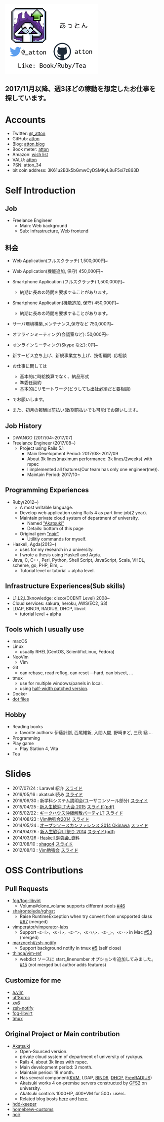 <title>atton.github.com</title>

<img src="business_card.png" alt="めいし" width="300px">

## 2017/11月以降、週3ほどの稼動を想定したお仕事を探しています。

# Accounts
* Twitter: [@_atton](https://twitter.com/_atton)
* GitHub:  [atton](https://github.com/atton)
* Blog: [atton.blog](https://attonblog.blogspot.jp/)
* Book meter: [atton](https://bookmeter.com/users/764422)
* Amazon: [wish list](https://www.amazon.co.jp/registry/wishlist/273DXGJEJLEVN/)
* VALU: [atton](https://valu.is/atton)
* PSN: atton_34
* bit coin address: 3K61u2B3k5bGmwCyDSMKyL8uF5xi7z863D

# Self Introduction

## Job
* Freelance Engineer
    * Main: Web background
    * Sub: Infrastructure, Web frontend

## 料金
* Web Application(フルスクラッチ) 1,500,000円~
* Web Application(機能追加, 保守) 450,000円~
* Smartphone Application (フルスクラッチ) 1,500,000円~
    * 納期に長めの時間を要求することがあります。
* Smartphone Application(機能追加, 保守) 450,000円~
    * 納期に長めの時間を要求することがあります。
* サーバ環境構築,メンテナンス,保守など 750,000円~
* オフラインミーティング(会議室など): 50,000円~
* オンラインミーティング(Skype など): 0円~
* 新サービス立ち上げ、新規事業立ち上げ、技術顧問: 応相談

* お仕事に関しては
    * 基本的に時給換算でなく、納品形式
    * 準委任契約
    * 基本的にリモートワーク(どうしても出社必須だと要相談)
* でお願いします。
* また、初月の報酬は前払い(数割前払いでも可能)でお願いします。


## Job History
* DWANGO (2017/04~2017/07)
* Freelance Engineer (2017/08~)
    * Project using Rails 5.1
        * Main Development Period: 2017/08~2017/09
        * About 3k lines(maximum performance: 3k lines/2weeks) with rspec
        * I implemented all features(Our team has only one engineer(me)).
        * Maintain Period: 2017/10~

## Programming Experiences
* Ruby(2012~)
    * A most writable language.
    * Develop web application using Rails 4 as part time job(2 year).
    * Maintain private cloud system of department of university.
        * Named ["Akatsuki"](https://github.com/atton/akatsuki)
        * Details: bottom of this page
    * Original gem ["noir"](https://github.com/atton/noir)
        * Utilitiy commands for myself.
* Haskell, Agda(2013~)
    * uses for my research in a university.
    * I wrote a thesis using Haskell and Agda.
* Java, C, C++, Perl, Python, Shell Script, JavaScript, Scala, VHDL, scheme, go, PHP, Elm, ...
    * Tutorial level or tutorial + alpha level.

## Infrastructure Experiences(Sub skills)
* L1,L2,L3knowledge: cisco(CCENT Level) 2008~
* Cloud services: sakura, heroku, AWS(EC2, S3)
* LDAP, BIND9, RADIUS, DHCP, libvirt
    * tutorial level + alpha

## Tools which I usually use
* macOS
* Linux
    * usually RHEL(CentOS, ScientificLinux, Fedora)
* NeoVim
    * Vim
* Git
    * can rebase, read reflog, can reset --hard, can bisect, ...
* tmux
    * use for multiple windows/panels in local.
    * using [half-width patched version](https://attonblog.blogspot.jp/2017/04/full-width-tmux.html).
* Docker
* [dot files](https://github.com/atton/dot_files)

## Hobby
* Reading books
    * favorite authors: 伊藤計劃, 西尾維新, 入間人間, 野崎まど, 三秋 縋 ...
* Programming
* Play game
    * Play Station 4, Vita
* Tea


# Slides
* 2017/07/24 : Laravel 紹介 [スライド](slides/laravel51/slide.html)
* 2016/05/16 : akatsuki読み [スライド](slides/akatsuki-reading/slide.html)
* 2016/09/30 : 新学科システム説明会(ユーザコンソール部分) [スライド](slides/syskan-new-system-presentation/slide.html)
* 2015/04/25 : [新入生歓迎LT大会 2015](https://a2abe3fb399b60bc8c18fbfcd3.doorkeeper.jp/events/23373) [スライド(pdf)](slides/ie-lt-2015/ie-lt-2015.pdf)
* 2015/02/22 : [ギークハウス沖縄解散パーティLT](https://atnd.org/events/61450) [スライド](slides/geeoki_last/geeoki.html)
* 2014/08/23 : [Vim勉強会2014](https://atnd.org/events/55445) [スライド](slides/ie-vim-2014/slide.html)
* 2014/05/24 : [オープンソースカンファレンス 2014 Okinawa](http://www.ospn.jp/osc2014-okinawa/) [スライド](slides/osc2014/slide.html)
* 2014/04/26 : [新入生歓迎LT祭り 2014](https://atnd.org/events/49555) [スライド(pdf)](slides/ie-lt-2014/ie-lt-2014.pdf)
* 2014/03/26 : [Haskell 勉強会](https://atnd.org/events/48884)_[資料](https://github.com/ie-developers/ie-haskell)
* 2013/08/10 : [xhago4](http://hago.doorkeeper.jp/events/4396) [スライド](slides/xhago4/xhago4.html)
* 2012/08/13 : [Vim勉強会](http://atnd.org/events/30822) [スライド](slides/iedev_vim/iedev_vim.html)



# OSS Contributions

## Pull Requests

* [fog/fog-libvirt](https://github.com/fog/fog-libvirt)
    * Volume#clone_volume supports different pools [#46](https://github.com/fog/fog-libvirt/pull/46)
* [shairontoledo/rghost](https://github.com/shairontoledo/rghost)
    * Raise RuntimeException when try convert from unspported class [#67](https://github.com/shairontoledo/rghost/pull/67) (merged)
* [vimperator/vimperator-labs](https://github.com/vimperator/vimperator-labs)
    * Support `<C-[>, <C-]>, <C-^>, <C-\\>, <C-_>, <C-->` in Mac [#53](https://github.com/vimperator/vimperator-labs/pull/53) (merged)
* [marzocchi/zsh-notify](https://github.com/marzocchi/zsh-notify)
    * Support background notify in tmux [#5](https://github.com/marzocchi/zsh-notify/pull/5) (self close)
* [thinca/vim-ref](https://github.com/thinca/vim-ref)
    * webdict ソースに start_linenumber オプションを追加してみました。 [#15](https://github.com/thinca/vim-ref/pull/15) (not merged but author adds features)


## Customize for me
* [a.vim](https://github.com/atton/a.vim)
* [utf8proc](https://github.com/atton/utf8proc)
* [xv6](https://github.com/atton/xv6)
* [zsh-notify](https://github.com/atton/zsh-notify)
* [fog-libvirt](https://github.com/atton/fog-libvirt)
* [tmux](https://github.com/atton/tmux)

## Original Project or Main contribution
* [Akatsuki](https://github.com/atton/akatsuki)
    * Open-Sourced version.
    * private cloud system of department of university of ryukyus.
    * Rails 4, about 3k lines with rspec.
    * Main development period: 3 month.
    * Maintain period: 18 month.
    * Has several component([KVM](https://attonblog.blogspot.jp/2015/10/control-kvm-using-fog-libvirt.html), LDAP, [BIND9](https://attonblog.blogspot.jp/2015/10/bind-sdb-with-rails.html), [DHCP](https://attonblog.blogspot.jp/2015/12/freeradius-multiple-dhcp.html), [FreeRADIUS](https://attonblog.blogspot.jp/2015/10/freeradius-dhcp-with-rails.html))
    * Akatsuki works 4 on-premise servers constructed by [GFS2](https://attonblog.blogspot.jp/2015/11/centos7-hacluster-gfs2.html) on university.
    * Akatsuki controls 1000+IP, 400+VM for 500+ users.
    * Related blog bosts [here](https://attonblog.blogspot.jp/2016/05/akatsuki-reading.html) and [here](https://attonblog.blogspot.jp/2017/10/akatsuki-oss.html).
* [hdd-keeper](https://github.com/atton/hdd-keeper)
* [homebrew-customs](https://github.com/atton/homebrew-customs)
* [noir](https://github.com/atton/noir)
